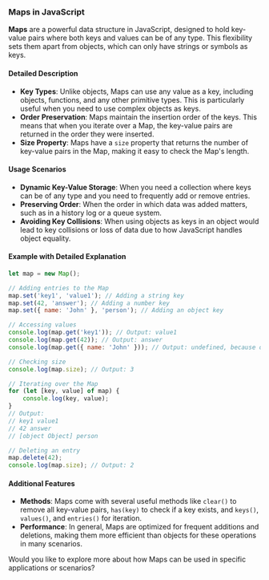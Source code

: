 ### Maps in JavaScript

**Maps** are a powerful data structure in JavaScript, designed to hold key-value pairs where both keys and values can be of any type. This flexibility sets them apart from objects, which can only have strings or symbols as keys.

#### Detailed Description
- **Key Types**: Unlike objects, Maps can use any value as a key, including objects, functions, and any other primitive types. This is particularly useful when you need to use complex objects as keys.
- **Order Preservation**: Maps maintain the insertion order of the keys. This means that when you iterate over a Map, the key-value pairs are returned in the order they were inserted.
- **Size Property**: Maps have a `size` property that returns the number of key-value pairs in the Map, making it easy to check the Map's length.

#### Usage Scenarios
- **Dynamic Key-Value Storage**: When you need a collection where keys can be of any type and you need to frequently add or remove entries.
- **Preserving Order**: When the order in which data was added matters, such as in a history log or a queue system.
- **Avoiding Key Collisions**: When using objects as keys in an object would lead to key collisions or loss of data due to how JavaScript handles object equality.

#### Example with Detailed Explanation
```javascript
let map = new Map();

// Adding entries to the Map
map.set('key1', 'value1'); // Adding a string key
map.set(42, 'answer'); // Adding a number key
map.set({ name: 'John' }, 'person'); // Adding an object key

// Accessing values
console.log(map.get('key1')); // Output: value1
console.log(map.get(42)); // Output: answer
console.log(map.get({ name: 'John' })); // Output: undefined, because object keys are compared by reference

// Checking size
console.log(map.size); // Output: 3

// Iterating over the Map
for (let [key, value] of map) {
    console.log(key, value);
}
// Output:
// key1 value1
// 42 answer
// [object Object] person

// Deleting an entry
map.delete(42);
console.log(map.size); // Output: 2
```

#### Additional Features
- **Methods**: Maps come with several useful methods like `clear()` to remove all key-value pairs, `has(key)` to check if a key exists, and `keys()`, `values()`, and `entries()` for iteration.
- **Performance**: In general, Maps are optimized for frequent additions and deletions, making them more efficient than objects for these operations in many scenarios.

Would you like to explore more about how Maps can be used in specific applications or scenarios?

